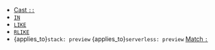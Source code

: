 * [Cast `::`](../../functions-operators/operators.md#esql-cast-operator)
* [`IN`](../../functions-operators/operators.md#esql-in-operator)
* [`LIKE`](../../functions-operators/operators.md#esql-like)
* [`RLIKE`](../../functions-operators/operators.md#esql-rlike)
* {applies_to}`stack: preview` {applies_to}`serverless: preview` [Match `:`](../../functions-operators/operators.md#esql-match-operator)
